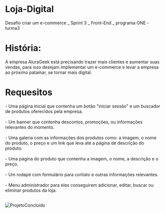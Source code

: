 # Loja-Digital

Desafio criar um e-commerce _  Sprint 3 _ Front-End _ programa ONE - turma3

<h1>História:</h1>

<p> A empresa AluraGeek está precisando trazer mais clientes e aumentar suas vendas, para isso desejam implementar um e-commerce e levar a empresa ao próximo patamar, se tornar mais digital.</p>

<h1>Requesitos </h1>
- Uma página inicial que contenha um botão "iniciar sessão" e um buscador de produtos oferecidos pela empresa.<br><br>
- Um banner que contenha descontos, promoções, ou informações relevantes do momento.<br><br>
- Uma galeria com as informações dos produtos como: a imagem, o nome do produto, o preço e um link que leva até a página de descrição do produto.<br><br>
- Uma página do produto que contenha a imagem, o nome, a descrição e o preço.<br><br>
- Um rodapé com formulário para contato e outras informações relevantes.<br><br>
- Menu administrador para eles conseguirem adicionar, editar, buscar ou eliminar produtos da loja.<br><br>

 ![ProjetoConcluido](https://user-images.githubusercontent.com/114116082/211158976-301ab29f-a30c-4819-ba77-7d0cfcdc7699.png)
